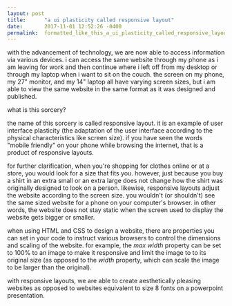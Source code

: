 ```yaml
---
layout: post
title:      "a ui plasticity called responsive layout"
date:       2017-11-01 12:52:26 -0400
permalink:  formatted_like_this_a_ui_plasticity_called_responsive_layout
---
```



with the advancement of technology, we are now able to access information via various devices. i can access the same website through my phone as i am leaving for work and then continue where i left off from my desktop or through my laptop when i want to sit on the couch. the screen on my phone, my 27" monitor, and my 14" laptop all have varying screen sizes, but i am able to view the same website in the same format as it was designed and published.

what is this sorcery?

the name of this sorcery is called responsive layout. it is an example of user interface plasticity (the adaptation of the user interface according to the physical characteristics like screen size). if you have seen the words "mobile friendly" on your phone while browsing the internet, that is a product of responsive layouts.

for further clarification, when you're shopping for clothes online or at a store, you would look for a size that fits you. however, just because you buy a shirt in an extra small or an extra large does not change how the shirt was originally designed to look on a person. likewise, responsive layouts adjust the website according to the screen size. you wouldn't (or shouldn't) see the same sized website for a phone on your computer's browser. in other words, the website does not stay static when the screen used to display the website gets bigger or smaller.

when using HTML and CSS to design a website, there are properties you can set in your code to instruct various browsers to control the dimensions and scaling of the website. for example, the *max width* property can be set to 100% to an image to make it responsive and limit the image to to its original size (as opposed to the *width* property, which can scale the image to be larger than the original).

with responsive layouts, we are able to create aesthetically pleasing websites as opposed to websites equivalent to size 8 fonts on a powerpoint presentation.
